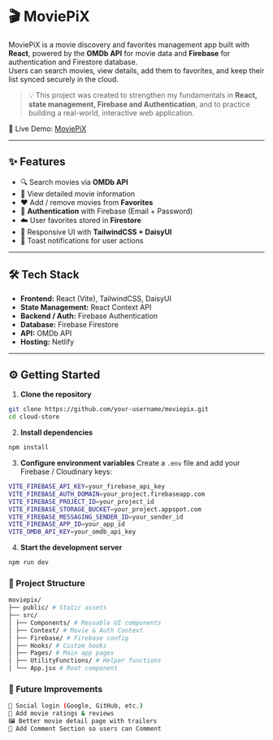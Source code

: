 # 🎬 MoviePiX

MoviePiX is a movie discovery and favorites management app built with **React**, powered by the **OMDb API** for movie data and **Firebase** for authentication and Firestore database.  
Users can search movies, view details, add them to favorites, and keep their list synced securely in the cloud.

> 💡 This project was created to strengthen my fundamentals in **React, state management, Firebase and Authentication**, and to practice building a real-world, interactive web application.

🚀 Live Demo: [MoviePiX](https://movieepix.netlify.app/)

---

## ✨ Features

- 🔍 Search movies via **OMDb API**
- 📖 View detailed movie information
- ❤️ Add / remove movies from **Favorites**
- 🔐 **Authentication** with Firebase (Email + Password)
- ☁️ User favorites stored in **Firestore**
- 🎨 Responsive UI with **TailwindCSS + DaisyUI**
- 🔔 Toast notifications for user actions

---

## 🛠️ Tech Stack

- **Frontend:** React (Vite), TailwindCSS, DaisyUI
- **State Management:** React Context API
- **Backend / Auth:** Firebase Authentication
- **Database:** Firebase Firestore
- **API:** OMDb API
- **Hosting:** Netlify

---

## ⚙️ Getting Started

1. **Clone the repository**

```bash
git clone https://github.com/your-username/moviepix.git
cd cloud-store
```

2. **Install dependencies**

```bash
npm install
```

3. **Configure environment variables**
   Create a `.env` file and add your Firebase / Cloudinary keys:

```bash
VITE_FIREBASE_API_KEY=your_firebase_api_key
VITE_FIREBASE_AUTH_DOMAIN=your_project.firebaseapp.com
VITE_FIREBASE_PROJECT_ID=your_project_id
VITE_FIREBASE_STORAGE_BUCKET=your_project.appspot.com
VITE_FIREBASE_MESSAGING_SENDER_ID=your_sender_id
VITE_FIREBASE_APP_ID=your_app_id
VITE_OMDB_API_KEY=your_omdb_api_key
```

4. **Start the development server**

```bash
npm run dev
```

### 📂 Project Structure

```bash
moviepix/
├── public/ # Static assets
├── src/
│ ├── Components/ # Reusable UI components
│ ├── Context/ # Movie & Auth Context
│ ├── Firebase/ # Firebase config
│ ├── Hooks/ # Custom hooks
│ ├── Pages/ # Main app pages
│ ├── UtilityFunctions/ # Helper functions
│ └── App.jsx # Root component
```

### 🚀 Future Improvements

```bash
🔑 Social login (Google, GitHub, etc.)
🌟 Add movie ratings & reviews
🖼️ Better movie detail page with trailers
🌟 Add Comment Section so users can Comment
```
